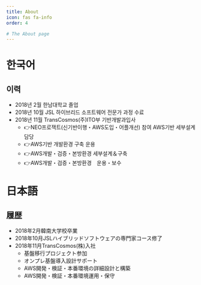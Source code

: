 ```yaml
---
title: About
icon: fas fa-info
order: 4

# The About page
---
```


# 한국어
## 이력
- 2018년 2월 한남대학교 졸업
- 2018년 10월 JSL 하이브리드 소프트웨어 전문가 과정 수료
- 2018년 11월 TransCosmos(주)ITO부 기반개발과입사
	- 👉NEO프로잭트(신기반이행・AWS도입・어플개선) 참여 AWS기반 세부설계담당
	- 👉AWS기반 개발환경 구축 운용
	- 👉AWS개발・검증・본방환경 세부설계＆구축
	- 👉AWS개발・검증・본방환경　운용・보수

# 日本語
## 履歴
 -  2018年2月韓南大学校卒業
 -  2018年10月JSLハイブリッドソフトウェアの専門家コース修了
 -  2018年11月TransCosmos(株)入社
	- 基盤移行プロジェクト参加
	- オンプレ基盤導入設計サポート
	- AWS開発・検証・本番環境の詳細設計と構築
	- AWS開発・検証・本番環境運用・保守

